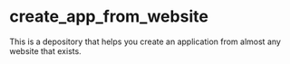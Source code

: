 # create_app_from_website
This is a depository that helps you create an application from almost any website that exists.
